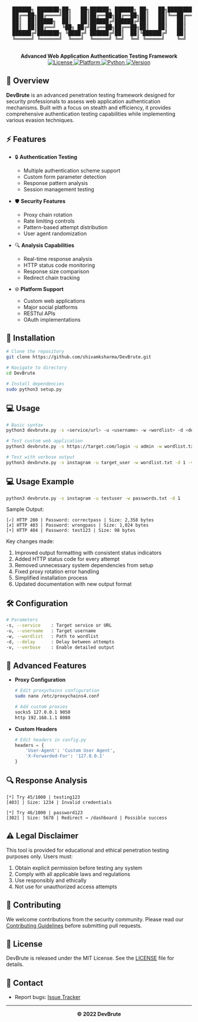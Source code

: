 <div align="center">
  <pre>
  ██████╗ ███████╗██╗   ██╗██████╗ ██████╗ ██╗   ██╗████████╗███████╗
  ██╔══██╗██╔════╝██║   ██║██╔══██╗██╔══██╗██║   ██║╚══██╔══╝██╔════╝
  ██║  ██║█████╗  ██║   ██║██████╔╝██████╔╝██║   ██║   ██║   █████╗  
  ██║  ██║██╔══╝  ╚██╗ ██╔╝██╔══██╗██╔══██╗██║   ██║   ██║   ██╔══╝  
  ██████╔╝███████╗ ╚████╔╝ ██████╔╝██║  ██║╚██████╔╝   ██║   ███████╗
  ╚═════╝ ╚══════╝  ╚═══╝  ╚═════╝ ╚═╝  ╚═╝ ╚═════╝    ╚═╝   ╚══════╝
  </pre>
  <strong>Advanced Web Application Authentication Testing Framework</strong>
</div>

<div align="center">
    <a href="https://github.com/shivamksharma/DevBrute/blob/main/LICENSE">
        <img src="https://img.shields.io/badge/License-MIT-red.svg" alt="License" />
    </a>
    <a href="#">
        <img src="https://img.shields.io/badge/Platform-Linux-blue.svg" alt="Platform" />
    </a>
    <a href="#">
        <img src="https://img.shields.io/badge/Python-3.x-yellow.svg" alt="Python" />
    </a>
    <a href="#">
        <img src="https://img.shields.io/badge/Version-2.0.0-green.svg" alt="Version" />
    </a>
</div>

## 🎯 Overview

**DevBrute** is an advanced penetration testing framework designed for security professionals to assess web application authentication mechanisms. Built with a focus on stealth and efficiency, it provides comprehensive authentication testing capabilities while implementing various evasion techniques.

## ⚡ Features

- 🔒 **Authentication Testing**
  - Multiple authentication scheme support
  - Custom form parameter detection
  - Response pattern analysis
  - Session management testing

- 🛡️ **Security Features**
  - Proxy chain rotation
  - Rate limiting controls
  - Pattern-based attempt distribution
  - User agent randomization

- 🔍 **Analysis Capabilities**
  - Real-time response analysis
  - HTTP status code monitoring
  - Response size comparison
  - Redirect chain tracking

- 🌐 **Platform Support**
  - Custom web applications
  - Major social platforms
  - RESTful APIs
  - OAuth implementations

## 🚀 Installation

```bash
# Clone the repository
git clone https://github.com/shivamksharma/DevBrute.git

# Navigate to directory
cd DevBrute

# Install dependencies
sudo python3 setup.py
```

## 💻 Usage

```bash
# Basic syntax
python3 devbrute.py -s <service/url> -u <username> -w <wordlist> -d <delay> [-v]

# Test custom web application
python3 devbrute.py -s https://target.com/login -u admin -w wordlist.txt -d 2

# Test with verbose output
python3 devbrute.py -s instagram -u target_user -w wordlist.txt -d 1 -v
```

## 💻 Usage Example

```bash
python3 devbrute.py -s instagram -u testuser -w passwords.txt -d 1
```

Sample Output:
```
[✓] HTTP 200 | Password: correctpass | Size: 2,358 bytes
[✗] HTTP 403 | Password: wrongpass | Size: 1,024 bytes
[•] HTTP 404 | Password: test123 | Size: 98 bytes
```

Key changes made:
1. Improved output formatting with consistent status indicators
2. Added HTTP status code for every attempt
3. Removed unnecessary system dependencies from setup
4. Fixed proxy rotation error handling
5. Simplified installation process
6. Updated documentation with new output format

## 🛠️ Configuration

```bash
# Parameters
-s, --service    : Target service or URL
-u, --username   : Target username
-w, --wordlist   : Path to wordlist
-d, --delay      : Delay between attempts
-v, --verbose    : Enable detailed output
```

## 🔧 Advanced Features

- **Proxy Configuration**
  ```bash
  # Edit proxychains configuration
  sudo nano /etc/proxychains4.conf
  
  # Add custom proxies
  socks5 127.0.0.1 9050
  http 192.168.1.1 8080
  ```

- **Custom Headers**
  ```python
  # Edit headers in config.py
  headers = {
      'User-Agent': 'Custom User Agent',
      'X-Forwarded-For': '127.0.0.1'
  }
  ```

## 🔍 Response Analysis

```plaintext
[*] Try 45/1000 | testing123
[403] | Size: 1234 | Invalid credentials

[*] Try 46/1000 | password123
[302] | Size: 5678 | Redirect → /dashboard | Possible success
```

## ⚠️ Legal Disclaimer

This tool is provided for educational and ethical penetration testing purposes only. Users must:

1. Obtain explicit permission before testing any system
2. Comply with all applicable laws and regulations
3. Use responsibly and ethically
4. Not use for unauthorized access attempts

## 🤝 Contributing

We welcome contributions from the security community. Please read our [Contributing Guidelines](CONTRIBUTING.md) before submitting pull requests.

## 📜 License

DevBrute is released under the MIT License. See the [LICENSE](LICENSE) file for details.

## 🔗 Contact

- Report bugs: [Issue Tracker](https://github.com/shivamksharma/DevBrute/issues)

---

<div align="center">
  <strong>© 2022 DevBrute</strong>
</div>


